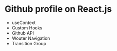 # Github profile on React.js

- useContext
- Custom Hooks
- Github API
- Wouter Navigation
- Transition Group

